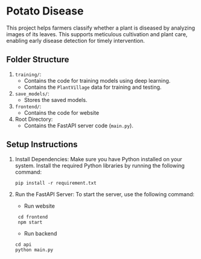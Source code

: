 # Potato Disease
This project helps farmers classify whether a plant is diseased by analyzing images of its leaves. This supports meticulous cultivation and plant care, enabling early disease detection for timely intervention.
## Folder Structure
1. `training/`:
   - Contains the code for training models using deep learning.
   - Contains the `PlantVillage` data for training and testing.
2. `save_models/`:
   - Stores the saved models.
3. `frontend/`:
   - Contains the code for website
4. Root Directory:
   - Contains the FastAPI server code (`main.py`).
## Setup Instructions
1. Install Dependencies: Make sure you have Python installed on your system. Install the required Python libraries by running the following command:
   ```
   pip install -r requirement.txt
   ```
2. Run the FastAPI Server: To start the server, use the following command:
   - Run website
   ```
    cd frontend
    npm start
   ```
   
    - Run backend
    ```
    cd api
    python main.py
    ```
